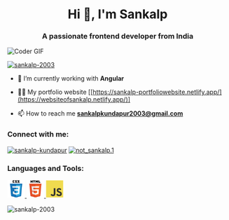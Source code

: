 <h1 align="center">Hi 👋, I'm Sankalp</h1>
<h3 align="center">A passionate frontend developer from India</h3>




<p align="left"> <img alt="Coder GIF" height=250 width=350 src="https://magiccopy.xyz/assets/images/hadder.gif" /> </p>

<p align="left"> <a href="https://github.com/ryo-ma/github-profile-trophy"><img src="https://github-profile-trophy.vercel.app/?username=sankalp-2003" alt="sankalp-2003" /></a> </p>

- 🌱 I’m currently working with **Angular**

- 👨‍💻 My portfolio website [[https://sankalp-portfoliowebsite.netlify.app/](https://websiteofsankalp.netlify.app/)]

- 📫 How to reach me **sankalpkundapur2003@gmail.com**

<h3 align="left">Connect with me:</h3>
<p align="left">
<a href="https://linkedin.com/in/sankalp-kundapur" target="blank"><img align="center" src="https://raw.githubusercontent.com/rahuldkjain/github-profile-readme-generator/master/src/images/icons/Social/linked-in-alt.svg" alt="sankalp-kundapur" height="30" width="40" /></a>
<a href="https://instagram.com/not_sankalp.1" target="blank"><img align="center" src="https://raw.githubusercontent.com/rahuldkjain/github-profile-readme-generator/master/src/images/icons/Social/instagram.svg" alt="not_sankalp.1" height="30" width="40" /></a>
</p>

<h3 align="left">Languages and Tools:</h3>
<p align="left"> <a href="https://www.w3schools.com/css/" target="_blank" rel="noreferrer"> <img src="https://raw.githubusercontent.com/devicons/devicon/master/icons/css3/css3-original-wordmark.svg" alt="css3" width="40" height="40"/> </a> <a href="https://www.w3.org/html/" target="_blank" rel="noreferrer"> <img src="https://raw.githubusercontent.com/devicons/devicon/master/icons/html5/html5-original-wordmark.svg" alt="html5" width="40" height="40"/> </a> <a href="https://developer.mozilla.org/en-US/docs/Web/JavaScript" target="_blank" rel="noreferrer"> <img src="https://raw.githubusercontent.com/devicons/devicon/master/icons/javascript/javascript-original.svg" alt="javascript" width="40" height="40"/> </a> </p>

<p><img align="center" src="https://github-readme-stats.vercel.app/api/top-langs?username=sankalp-2003&show_icons=true&locale=en&layout=compact" alt="sankalp-2003" /></p>
